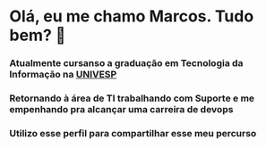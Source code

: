 # Olá, eu me chamo Marcos. Tudo bem? 👋
### Atualmente cursanso a graduação em Tecnologia da Informação na [UNIVESP](https://univesp.br/)
### Retornando à área de TI trabalhando com Suporte e me empenhando pra alcançar uma carreira de devops
### Utilizo esse perfil para compartilhar esse meu percurso 

<!--
**marcoslimabuhl/marcoslimabuhl** is a ✨ _special_ ✨ repository because its `README.md` (this file) appears on your GitHub profile.

Here are some ideas to get you started:

- 🔭 I’m currently working on ...
- 🌱 I’m currently learning ...
- 👯 I’m looking to collaborate on ...
- 🤔 I’m looking for help with ...
- 💬 Ask me about ...
- 📫 How to reach me: ...
- 😄 Pronouns: ...
- ⚡ Fun fact: ...
-->
